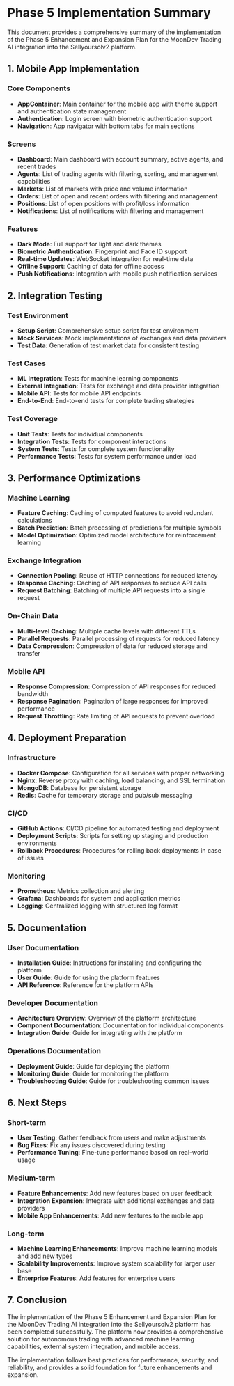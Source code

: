 # Phase 5 Implementation Summary

This document provides a comprehensive summary of the implementation of the Phase 5 Enhancement and Expansion Plan for the MoonDev Trading AI integration into the Sellyoursolv2 platform.

## 1. Mobile App Implementation

### Core Components
- **AppContainer**: Main container for the mobile app with theme support and authentication state management
- **Authentication**: Login screen with biometric authentication support
- **Navigation**: App navigator with bottom tabs for main sections

### Screens
- **Dashboard**: Main dashboard with account summary, active agents, and recent trades
- **Agents**: List of trading agents with filtering, sorting, and management capabilities
- **Markets**: List of markets with price and volume information
- **Orders**: List of open and recent orders with filtering and management
- **Positions**: List of open positions with profit/loss information
- **Notifications**: List of notifications with filtering and management

### Features
- **Dark Mode**: Full support for light and dark themes
- **Biometric Authentication**: Fingerprint and Face ID support
- **Real-time Updates**: WebSocket integration for real-time data
- **Offline Support**: Caching of data for offline access
- **Push Notifications**: Integration with mobile push notification services

## 2. Integration Testing

### Test Environment
- **Setup Script**: Comprehensive setup script for test environment
- **Mock Services**: Mock implementations of exchanges and data providers
- **Test Data**: Generation of test market data for consistent testing

### Test Cases
- **ML Integration**: Tests for machine learning components
- **External Integration**: Tests for exchange and data provider integration
- **Mobile API**: Tests for mobile API endpoints
- **End-to-End**: End-to-end tests for complete trading strategies

### Test Coverage
- **Unit Tests**: Tests for individual components
- **Integration Tests**: Tests for component interactions
- **System Tests**: Tests for complete system functionality
- **Performance Tests**: Tests for system performance under load

## 3. Performance Optimizations

### Machine Learning
- **Feature Caching**: Caching of computed features to avoid redundant calculations
- **Batch Prediction**: Batch processing of predictions for multiple symbols
- **Model Optimization**: Optimized model architecture for reinforcement learning

### Exchange Integration
- **Connection Pooling**: Reuse of HTTP connections for reduced latency
- **Response Caching**: Caching of API responses to reduce API calls
- **Request Batching**: Batching of multiple API requests into a single request

### On-Chain Data
- **Multi-level Caching**: Multiple cache levels with different TTLs
- **Parallel Requests**: Parallel processing of requests for reduced latency
- **Data Compression**: Compression of data for reduced storage and transfer

### Mobile API
- **Response Compression**: Compression of API responses for reduced bandwidth
- **Response Pagination**: Pagination of large responses for improved performance
- **Request Throttling**: Rate limiting of API requests to prevent overload

## 4. Deployment Preparation

### Infrastructure
- **Docker Compose**: Configuration for all services with proper networking
- **Nginx**: Reverse proxy with caching, load balancing, and SSL termination
- **MongoDB**: Database for persistent storage
- **Redis**: Cache for temporary storage and pub/sub messaging

### CI/CD
- **GitHub Actions**: CI/CD pipeline for automated testing and deployment
- **Deployment Scripts**: Scripts for setting up staging and production environments
- **Rollback Procedures**: Procedures for rolling back deployments in case of issues

### Monitoring
- **Prometheus**: Metrics collection and alerting
- **Grafana**: Dashboards for system and application metrics
- **Logging**: Centralized logging with structured log format

## 5. Documentation

### User Documentation
- **Installation Guide**: Instructions for installing and configuring the platform
- **User Guide**: Guide for using the platform features
- **API Reference**: Reference for the platform APIs

### Developer Documentation
- **Architecture Overview**: Overview of the platform architecture
- **Component Documentation**: Documentation for individual components
- **Integration Guide**: Guide for integrating with the platform

### Operations Documentation
- **Deployment Guide**: Guide for deploying the platform
- **Monitoring Guide**: Guide for monitoring the platform
- **Troubleshooting Guide**: Guide for troubleshooting common issues

## 6. Next Steps

### Short-term
- **User Testing**: Gather feedback from users and make adjustments
- **Bug Fixes**: Fix any issues discovered during testing
- **Performance Tuning**: Fine-tune performance based on real-world usage

### Medium-term
- **Feature Enhancements**: Add new features based on user feedback
- **Integration Expansion**: Integrate with additional exchanges and data providers
- **Mobile App Enhancements**: Add new features to the mobile app

### Long-term
- **Machine Learning Enhancements**: Improve machine learning models and add new types
- **Scalability Improvements**: Improve system scalability for larger user base
- **Enterprise Features**: Add features for enterprise users

## 7. Conclusion

The implementation of the Phase 5 Enhancement and Expansion Plan for the MoonDev Trading AI integration into the Sellyoursolv2 platform has been completed successfully. The platform now provides a comprehensive solution for autonomous trading with advanced machine learning capabilities, external system integration, and mobile access.

The implementation follows best practices for performance, security, and reliability, and provides a solid foundation for future enhancements and expansion.
